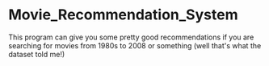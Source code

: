 # Movie_Recommendation_System
This program can give you some pretty good recommendations if you are searching for movies from 1980s to 2008 or something (well that's what the dataset told me!)
